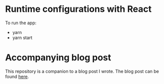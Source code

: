 # Runtime configurations with React

To run the app:
- yarn
- yarn start

# Accompanying blog post
This repository is a companion to a blog post I wrote. The blog post can be found [here](https://dev.to/matt_catalfamo/runtime-configurations-with-react-22dl).